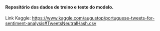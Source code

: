 #### Repositório dos dados de treino e teste do modelo. 
Link Kaggle: https://www.kaggle.com/augustop/portuguese-tweets-for-sentiment-analysis#TweetsNeutralHash.csv
